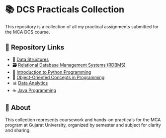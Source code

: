 # 📚 DCS Practicals Collection

This repository is a collection of all my practical assignments submitted for the MCA DCS course.



## 🔗 Repository Links

- 📘 [Data Structures](https://github.com/Dcs-git/data-structures-purvaparmar)
- 🗃️ [Relational Database Management Systems (RDBMS)](https://github.com/Dcs-git/relational-database-management-systems-practical-purvaparmar)
- 🐍 [Introduction to Python Programming](https://github.com/Dcs-git/introduction-to-python-programming-practical-purvaparmar)
- 🧱 [Object-Oriented Concepts in Programming](https://github.com/Dcs-git/object-oriented-concepts-programming-practical-purvaparmar)
- 📊 [Data Analytics](https://github.com/Dcs-git/data-analytics-purvaparmar)
- ☕ [Java Programming](https://github.com/Dcs-git/java-programming-purvaparmar)



## 📎 About

This collection represents coursework and hands-on practicals for the MCA program at Gujarat University, organized by semester and subject for clarity and sharing.
